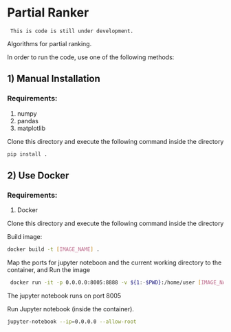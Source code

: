 # Partial Ranker

```{warning}
 This is code is still under development.
```

Algorithms for partial ranking.

In order to run the code, use one of the following methods:

## 1) Manual Installation

### Requirements:

1. numpy
2. pandas
2. matplotlib


Clone this directory and execute the following command inside the directory

```bash
pip install .
```

## 2) Use Docker

### Requirements:

1. Docker

Clone this directory and execute the following command inside the directory

Build image:

```bash
docker build -t [IMAGE_NAME] .
```
Map the ports for jupyter noteboon and the current working directory to the container, and Run the image

```bash
 docker run -it -p 0.0.0.0:8005:8888 -v ${1:-$PWD}:/home/user [IMAGE_NAME]
```
The jupyter notebook runs on port 8005

Run Jupyter notebook (inside the container). 

```bash
jupyter-notebook --ip=0.0.0.0 --allow-root
```

